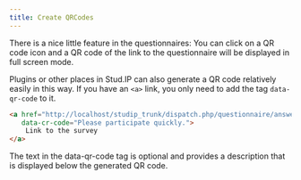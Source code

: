```yaml
---
title: Create QRCodes
---
```


There is a nice little feature in the questionnaires: You can click on a QR code icon and a QR code of the link to the questionnaire will be displayed in full screen mode.

Plugins or other places in Stud.IP can also generate a QR code relatively easily in this way. If you have an `<a>` link, you only need to add the tag `data-qr-code` to it.

```html
<a href="http://localhost/studip_trunk/dispatch.php/questionnaire/answer/c9b030df1bd556c8383dc56259d0f9c3?cid=c0fd14b93d003f35bed648d2056346aa"
   data-cr-code="Please participate quickly.">
    Link to the survey
</a>
```

The text in the data-qr-code tag is optional and provides a description that is displayed below the generated QR code.
